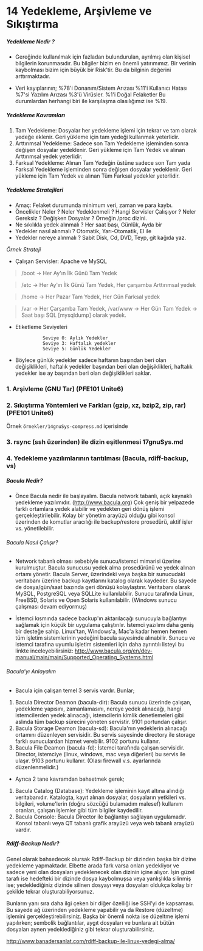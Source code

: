 # 14 Yedekleme, Arşivleme ve Sıkıştırma

##### Yedekleme Nedir ?
- Gereğinde kullanılmak için fazladan bulundurulan, ayrılmış olan kişisel bilgilerin korunmasıdır. Bu bilgiler bizim en önemli yatırımımız. Bir verinin kaybolması bizim için büyük bir Risk'tir. Bu da bilginin değerini arttırmaktadır.

- Veri kayıplarının;
        %78'i Donanım/Sistem Arızası
        %11'i Kullanıcı Hatası
        %7'si Yazılım Arızası
        %3'ü  Virüsler.
        %1'i  Doğal Felaketler
        Bu durumlardan herhangi biri ile karşılaşma olasılığımız ise %19.

##### Yedekleme Kavramları
1. Tam Yedekleme: Dosyalar her yedekleme işlemi için tekrar ve tam olarak yedeğe eklenir. Geri yükleme için tam yedeği kullanmak yeterlidir.
2. Arttırımsal Yedekleme: Sadece son Tam Yedekleme işleminden sonra değişen dosyalar yedeklenir. Geri yükleme için Tam Yedek ve alınan Arttırımsal yedek yeterlidir.
3. Farksal Yedekleme: Alınan Tam Yedeğin üstüne sadece son Tam yada Farksal Yedekleme işleminden sonra değişen dosyalar yedeklenir. Geri yükleme için Tam Yedek ve alınan Tüm Farksal yedekler yeterlidir.

##### Yedekleme Stratejileri
- Amaç: Felaket durumunda minimum veri, zaman ve para kaybı.
- Öncelikler Neler ? Neler Yedeklenmeli ? Hangi Servisler Çalışıyor ? Neler Gereksiz ? Değişken Dosyalar ? Örneğin /proc dizini.
- Ne sıkılıkla yedek alınmalı ? Her saat başı, Günlük, Ayda bir
- Yedekler nasıl alınmalı ? Otomatik, Yarı-Otomatik, El ile
- Yedekler nereye alınmalı ? Sabit Disk, Cd, DVD, Teyp, git kağıda yaz.

*Örnek Strateji*
- Çalışan Servisler: Apache ve MySQL
> /boot -> Her Ay'ın İlk Günü Tam Yedek

> /etc -> Her Ay'ın İlk Günü Tam Yedek, Her çarşamba Arttırımsal yedek

> /home -> Her Pazar Tam Yedek, Her Gün Farksal yedek

> /var -> Her Çarşamba Tam Yedek, /var/www -> Her Gün Tam Yedek -> Saat başı SQL [mysqldump] olarak yedek.

- Etiketleme Seviyeleri

                Seviye 0: Aylık Yedekler
                Seviye 3: Haftalık yedekler
                Seviye 5: Günlük Yedekler

- Böylece günlük yedekler sadece haftanın başından beri olan değişiklikleri, haftalık yedekler başından beri olan değişiklikleri, haftalık yedekler ise ay başından beri olan değişiklikleri saklar.



### 1. Arşivleme (GNU Tar)                                                 (PFE101 Unite6)
### 2. Sıkıştırma Yöntemleri ve Farkları (gzip, xz, bzip2, zip, rar)       (PFE101 Unite6)
Örnek `örnekler/14gnuSys-compress.md` içerisinde
### 3. rsync (ssh üzerinden) ile dizin eşitlenmesi                         17gnuSys.md

### 4. Yedekleme yazılımlarının tantılması (Bacula, rdiff-backup, vs)

##### Bacula Nedir?
- Önce Bacula nedir ile başlayalım. Bacula network tabanlı, açık kaynaklı yedekleme yazılımıdır. (http://www.bacula.org) Çok geniş bir yelpazede farklı ortamlara yedek alabilir ve yedekten geri dönüş işlemi gerçekleştirilebilir. Kolay bir yönetim arayüzü olduğu gibi konsol üzerinden de komutlar aracılığı ile backup/restore prosedürü, aktif işler vs. yönetilebilir.

###### Bacula Nasıl Çalışır?
- Network tabanlı olması sebebiyle sunucu/istemci mimarisi üzerine kurulmuştur. Bacula sunucusu yedek alma prosedürünü ve yedek alınan ortamı yönetir. Bacula Server, üzerindeki veya başka bir sunucudaki veritabanı üzerine backup kayıtlarını katalog olarak kaydeder. Bu sayede de dosya/gün/saat bazında geri dönüşü kolaylaştırır. Veritabanı olarak MySQL, PostgreSQL veya SQLLite kullanılabilir. Sunucu tarafında Linux, FreeBSD, Solaris ve Open Solaris kullanılabilir. (Windows sunucu çalışması devam ediyormuş)

- İstemci kısmında sadece backup'ın aktarılacağı sunucuyla bağlantıyı sağlamak için küçük bir uygulama çalıştırılır. İstemci yazılımı daha geniş bir desteğe sahip. Linux'tan, Windows'a, Mac'a kadar hemen hemen tüm işletim sistemlerinin yedeğini bacula sayesinde alınabilir. Sunucu ve istemci tarafına uyumlu işletim sistemleri için daha ayrıntılı listeyi bu linkte inceleyebilirsiniz: http://www.bacula.org/en/dev-manual/main/main/Supported_Operating_Systems.html

###### Bacula'yı Anlayalım
- Bacula için çalışan temel 3 servis vardır. Bunlar;
1. Bacula Director Deamon (bacula-dir): Bacula sunucu üzerinde çalışan, yedekleme yapısını, zamanlamasını, nereye yedek alınacağı, hangi istemcilerden yedek alınacağı, istemcilerin kimlik denetlemeleri gibi aslında tüm backup sürecini yöneten servistir. 9101 portundan çalışır.
2. Bacula Storage Deamon (bacula-sd): Bacula'nın yedeklerin alınacağı ortamını düzenleyen servisidir. Bu servis sayesinde directory ile storage farklı sunuculardan hizmet verebilir. 9102 portunu kullanır.
3. Bacula File Deamon (bacula-fd): İstemci tarafında çalışan servisidir. Director, istemciye (linux, windows, mac veya diğerleri) bu servis ile ulaşır. 9103 portunu kullanır. (Olası firewall v.s. ayarlarında düzenlenmelidir.)

- Ayrıca 2 tane kavramdan bahsetmek gerek;
1. Bacula Catalog (Database): Yedekleme işleminin kayıt altına alındığı veritabanıdır. Katalogta, kayıt alınan dosyalar, dosyaların yetkileri vs. bilgileri, volume'lerin (doğru sözcüğü bulamadım malesef) kullanım oranları, çalışan işlemler gibi tüm bilgiler kaydedilir.
2. Bacula Console: Bacula Director ile bağlantıyı sağlayan uygulamadır. Konsol tabanlı veya QT tabanlı grafik arayüzü veya web tabanlı arayüzü vardır.

##### Rdiff-Backup Nedir?

Genel olarak bahsedecek olursak Rdiff-Backup bir dizinden başka bir dizine yedekleme yapmaktadır. Elbette arada fark varsa onları yedekliyor ve sadece yeni olan dosyaları yedeklenecek olan dizinin içine alıyor. İşin güzel tarafı ise hedefteki bir dizinde dosya kaybolmuşsa veya yanlışlıkla silinmiş ise; yedeklediğiniz dizinde silinen dosyayı veya dosyaları oldukça kolay bir şekilde tekrar oluşturabiliyorsunuz.

Bunların yanı sıra daha ilgi çeken bir diğer özelliği ise SSH’yi de kapsaması. Bu sayede ağ üzerinden yedekleme yapabilir ya da Restore (düzeltme) işlemini gerçekleştirebilirsiniz. Başka bir önemli nokta ise düzeltme işlemi yapılırken; sembolik bağlantılar, aygıt dosyaları ve bunlara ait bütün dosyaları aynen yedeklediğiniz gibi tekrar oluşturabilirsiniz.

http://www.banadersanlat.com/rdiff-backup-ile-linux-yedegi-alma/